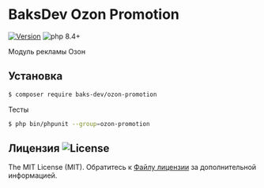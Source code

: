 # BaksDev Ozon Promotion

[![Version](https://img.shields.io/badge/version-7.2.0-blue)](https://github.com/baks-dev/ozon-promotion/releases)
![php 8.4+](https://img.shields.io/badge/php-min%208.4-red.svg)

Модуль рекламы Озон

## Установка

``` bash
$ composer require baks-dev/ozon-promotion
```

Тесты

``` bash
$ php bin/phpunit --group=ozon-promotion
```

## Лицензия ![License](https://img.shields.io/badge/MIT-green)

The MIT License (MIT). Обратитесь к [Файлу лицензии](LICENSE.md) за дополнительной информацией.
